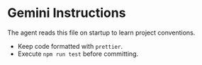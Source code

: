 # Gemini Instructions

The agent reads this file on startup to learn project conventions.

- Keep code formatted with `prettier`.
- Execute `npm run test` before committing.
